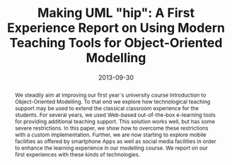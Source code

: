 ---
abstract: We steadily aim at improving our first year´s university course Introduction
  to Object-Oriented Modelling. To that end we explore how technological teaching
  support may be used to extend the classical classroom experience for the students.
  For several years, we used Web-based out-of-the-box e-learning tools for providing
  additional teaching support. This solution works well, but has some severe restrictions.
  In this paper, we show how to overcome these restrictions with a custom implementation.
  Further, we are now starting to explore mobile facilities as offered by smartphone
  Apps as well as social media facilities in order to enhance the learning experience
  in our modelling course. We report on our first experiences with these kinds of
  technologies.
authors:
- Marion Scholz
- Petra Kaufmann
- Martina Seidl
date: '2013-09-30'
featured: false
links:
- name: Publik
  url: https://publik.tuwien.ac.at/showentry.php?ID=223488&lang=1
publication_types:
- '0'
publishDate: '2013-09-30'
title: 'Making UML "hip": A First Experience Report on Using Modern Teaching Tools
  for Object-Oriented Modelling'
url_pdf: ''
---